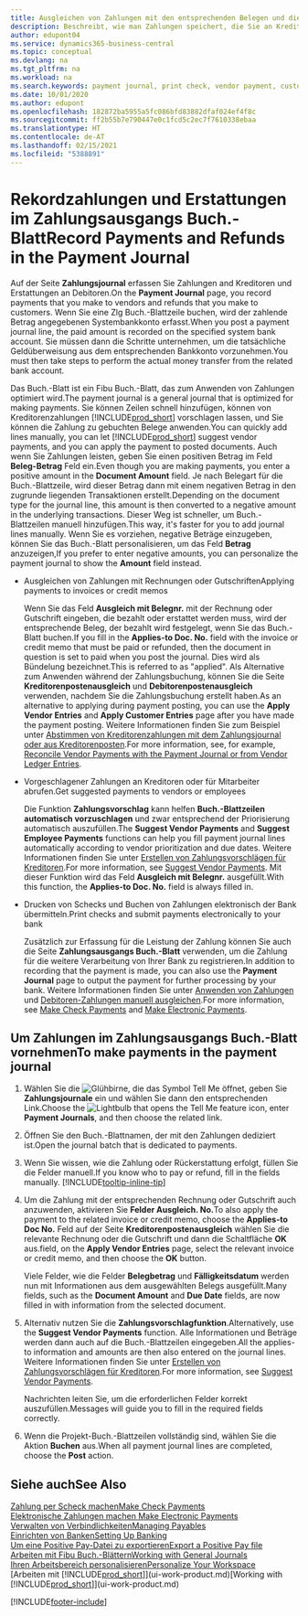 ```yaml
---
title: Ausgleichen von Zahlungen mit den entsprechenden Belegen und diese buchen| Microsoft Docs
description: Beschreibt, wie man Zahlungen speichert, die Sie an Kreditoren und Erstattungen leisten, die Sie den Debitoren erstellen.
author: edupont04
ms.service: dynamics365-business-central
ms.topic: conceptual
ms.devlang: na
ms.tgt_pltfrm: na
ms.workload: na
ms.search.keywords: payment journal, print check, vendor payment, customer refund, creditor, debt, balance due, AP
ms.date: 10/01/2020
ms.author: edupont
ms.openlocfilehash: 182872ba5955a5fc086bfd83882dfaf024ef4f8c
ms.sourcegitcommit: ff2b55b7e790447e0c1fcd5c2ec7f7610338ebaa
ms.translationtype: HT
ms.contentlocale: de-AT
ms.lasthandoff: 02/15/2021
ms.locfileid: "5388891"
---
```

# <a name="record-payments-and-refunds-in-the-payment-journal"></a><span data-ttu-id="d7a5f-103">Rekordzahlungen und Erstattungen im Zahlungsausgangs Buch.-Blatt</span><span class="sxs-lookup"><span data-stu-id="d7a5f-103">Record Payments and Refunds in the Payment Journal</span></span>

<span data-ttu-id="d7a5f-104">Auf der Seite **Zahlungsjournal** erfassen Sie Zahlungen and Kreditoren und Erstattungen an Debitoren.</span><span class="sxs-lookup"><span data-stu-id="d7a5f-104">On the **Payment Journal** page, you record payments that you make to vendors and refunds that you make to customers.</span></span> <span data-ttu-id="d7a5f-105">Wenn Sie eine Zlg Buch.-Blattzeile buchen, wird der zahlende Betrag angegebenen Systembankkonto erfasst.</span><span class="sxs-lookup"><span data-stu-id="d7a5f-105">When you post a payment journal line, the paid amount is recorded on the specified system bank account.</span></span> <span data-ttu-id="d7a5f-106">Sie müssen dann die Schritte unternehmen, um die tatsächliche Geldüberweisung aus dem entsprechenden Bankkonto vorzunehmen.</span><span class="sxs-lookup"><span data-stu-id="d7a5f-106">You must then take steps to perform the actual money transfer from the related bank account.</span></span>  

<span data-ttu-id="d7a5f-107">Das Buch.-Blatt ist ein Fibu Buch.-Blatt, das zum Anwenden von Zahlungen optimiert wird.</span><span class="sxs-lookup"><span data-stu-id="d7a5f-107">The payment journal is a general journal that is optimized for making payments.</span></span> <span data-ttu-id="d7a5f-108">Sie können Zeilen schnell hinzufügen, können von Kreditorenzahlungen [!INCLUDE[prod_short](includes/prod_short.md)] vorschlagen lassen, und Sie können die Zahlung zu gebuchten Belege anwenden.</span><span class="sxs-lookup"><span data-stu-id="d7a5f-108">You can quickly add lines manually, you can let [!INCLUDE[prod_short](includes/prod_short.md)] suggest vendor payments, and you can apply the payment to posted documents.</span></span> <span data-ttu-id="d7a5f-109">Auch wenn Sie Zahlungen leisten, geben Sie einen positiven Betrag im Feld **Beleg-Betrag** Feld ein.</span><span class="sxs-lookup"><span data-stu-id="d7a5f-109">Even though you are making payments, you enter a positive amount in the **Document Amount** field.</span></span> <span data-ttu-id="d7a5f-110">Je nach Belegart für die Buch.-Blattzeile, wird dieser Betrag dann mit einem negativen Betrag in den zugrunde liegenden Transaktionen erstellt.</span><span class="sxs-lookup"><span data-stu-id="d7a5f-110">Depending on the document type for the journal line, this amount is then converted to a negative amount in the underlying transactions.</span></span> <span data-ttu-id="d7a5f-111">Dieser Weg ist schneller, um Buch.-Blattzeilen manuell hinzufügen.</span><span class="sxs-lookup"><span data-stu-id="d7a5f-111">This way, it's faster for you to add journal lines manually.</span></span> <span data-ttu-id="d7a5f-112">Wenn Sie es vorziehen, negative Beträge einzugeben, können Sie das Buch.-Blatt personalisieren, um das Feld **Betrag** anzuzeigen,</span><span class="sxs-lookup"><span data-stu-id="d7a5f-112">If you prefer to enter negative amounts, you can personalize the payment journal to show the **Amount** field instead.</span></span>  

- <span data-ttu-id="d7a5f-113">Ausgleichen von Zahlungen mit Rechnungen oder Gutschriften</span><span class="sxs-lookup"><span data-stu-id="d7a5f-113">Applying payments to invoices or credit memos</span></span>

    <span data-ttu-id="d7a5f-114">Wenn Sie das Feld **Ausgleich mit Belegnr.** mit der Rechnung oder Gutschrift eingeben, die bezahlt oder erstattet werden muss, wird der entsprechende Beleg, der bezahlt wird festgelegt, wenn Sie das Buch.-Blatt buchen.</span><span class="sxs-lookup"><span data-stu-id="d7a5f-114">If you fill in the **Applies-to Doc. No.** field with the invoice or credit memo that must be paid or refunded, then the document in question is set to paid when you post the journal.</span></span> <span data-ttu-id="d7a5f-115">Dies wird als Bündelung bezeichnet.</span><span class="sxs-lookup"><span data-stu-id="d7a5f-115">This is referred to as "applied".</span></span> <span data-ttu-id="d7a5f-116">Als Alternative zum Anwenden während der Zahlungsbuchung, können Sie die Seite **Kreditorenpostenausgleich** und **Debitorenpostenausgleich** verwenden, nachdem Sie die Zahlungsbuchung erstellt haben.</span><span class="sxs-lookup"><span data-stu-id="d7a5f-116">As an alternative to applying during payment posting, you can use the **Apply Vendor Entries** and **Apply Customer Entries** page after you have made the payment posting.</span></span> <span data-ttu-id="d7a5f-117">Weitere Informationen finden Sie zum Beispiel unter [Abstimmen von Kreditorenzahlungen mit dem Zahlungsjournal oder aus Kreditorenposten](payables-how-apply-purchase-transactions-manually.md).</span><span class="sxs-lookup"><span data-stu-id="d7a5f-117">For more information, see, for example, [Reconcile Vendor Payments with the Payment Journal or from Vendor Ledger Entries](payables-how-apply-purchase-transactions-manually.md).</span></span>  

- <span data-ttu-id="d7a5f-118">Vorgeschlagener Zahlungen an Kreditoren oder für Mitarbeiter abrufen.</span><span class="sxs-lookup"><span data-stu-id="d7a5f-118">Get suggested payments to vendors or employees</span></span>

    <span data-ttu-id="d7a5f-119">Die Funktion **Zahlungsvorschlag** kann helfen **Buch.-Blattzeilen automatisch vorzuschlagen** und zwar entsprechend der Priorisierung automatisch auszufüllen.</span><span class="sxs-lookup"><span data-stu-id="d7a5f-119">The **Suggest Vendor Payments** and **Suggest Employee Payments** functions can help you fill payment journal lines automatically according to vendor prioritization and due dates.</span></span> <span data-ttu-id="d7a5f-120">Weitere Informationen finden Sie unter [Erstellen von Zahlungsvorschlägen für Kreditoren](payables-how-suggest-vendor-payments.md).</span><span class="sxs-lookup"><span data-stu-id="d7a5f-120">For more information, see [Suggest Vendor Payments](payables-how-suggest-vendor-payments.md).</span></span> <span data-ttu-id="d7a5f-121">Mit dieser Funktion wird das Feld **Ausgleich mit Belegnr.** ausgefüllt.</span><span class="sxs-lookup"><span data-stu-id="d7a5f-121">With this function, the **Applies-to Doc. No.** field is always filled in.</span></span>  

- <span data-ttu-id="d7a5f-122">Drucken von Schecks und Buchen von Zahlungen elektronisch der Bank übermitteln.</span><span class="sxs-lookup"><span data-stu-id="d7a5f-122">Print checks and submit payments electronically to your bank</span></span>

    <span data-ttu-id="d7a5f-123">Zusätzlich zur Erfassung für die Leistung der Zahlung können Sie auch die Seite **Zahlungsausgangs Buch.-Blatt** verwenden, um die Zahlung für die weitere Verarbeitung von Ihrer Bank zu registrieren.</span><span class="sxs-lookup"><span data-stu-id="d7a5f-123">In addition to recording that the payment is made, you can also use the **Payment Journal** page to output the payment for further processing by your bank.</span></span> <span data-ttu-id="d7a5f-124">Weitere Informationen finden Sie unter [Anwenden von Zahlungen](payables-how-work-checks.md) und [Debitoren-Zahlungen manuell ausgleichen](finance-make-payments-with-bank-data-conversion-service-or-sepa-credit-transfer.md#exporting-payments-to-a-bank-file).</span><span class="sxs-lookup"><span data-stu-id="d7a5f-124">For more information, see [Make Check Payments](payables-how-work-checks.md) and [Make Electronic Payments](finance-make-payments-with-bank-data-conversion-service-or-sepa-credit-transfer.md#exporting-payments-to-a-bank-file).</span></span>  

## <a name="to-make-payments-in-the-payment-journal"></a><span data-ttu-id="d7a5f-125">Um Zahlungen im Zahlungsausgangs Buch.-Blatt vornehmen</span><span class="sxs-lookup"><span data-stu-id="d7a5f-125">To make payments in the payment journal</span></span>

1. <span data-ttu-id="d7a5f-126">Wählen Sie die ![Glühbirne, die das Symbol Tell Me öffnet](media/ui-search/search_small.png "Tell Me-Funktion"), geben Sie **Zahlungsjournale** ein und wählen Sie dann den entsprechenden Link.</span><span class="sxs-lookup"><span data-stu-id="d7a5f-126">Choose the ![Lightbulb that opens the Tell Me feature](media/ui-search/search_small.png "Tell me what you want to do") icon, enter **Payment Journals**, and then choose the related link.</span></span>
2. <span data-ttu-id="d7a5f-127">Öffnen Sie den Buch.-Blattnamen, der mit den Zahlungen dediziert ist.</span><span class="sxs-lookup"><span data-stu-id="d7a5f-127">Open the journal batch that is dedicated to payments.</span></span>
3. <span data-ttu-id="d7a5f-128">Wenn Sie wissen, wie die Zahlung oder Rückerstattung erfolgt, füllen Sie die Felder manuell.</span><span class="sxs-lookup"><span data-stu-id="d7a5f-128">If you know who to pay or refund, fill in the fields manually.</span></span> [!INCLUDE[tooltip-inline-tip](includes/tooltip-inline-tip_md.md)]
4. <span data-ttu-id="d7a5f-129">Um die Zahlung mit der entsprechenden Rechnung oder Gutschrift auch anzuwenden, aktivieren Sie **Felder Ausgleich. No.**</span><span class="sxs-lookup"><span data-stu-id="d7a5f-129">To also apply the payment to the related invoice or credit memo, choose the **Applies-to Doc No.**</span></span> <span data-ttu-id="d7a5f-130">Feld auf der Seite **Kreditorenpostenausgleich** wählen Sie die relevante Rechnung oder die Gutschrift und dann die Schaltfläche **OK** aus.</span><span class="sxs-lookup"><span data-stu-id="d7a5f-130">field, on the **Apply Vendor Entries** page, select the relevant invoice or credit memo, and then choose the **OK** button.</span></span>

    <span data-ttu-id="d7a5f-131">Viele Felder, wie die Felder **Belegbetrag** und **Fälligkeitsdatum** werden nun mit Informationen aus dem ausgewählten Belegs ausgefüllt.</span><span class="sxs-lookup"><span data-stu-id="d7a5f-131">Many fields, such as the **Document Amount** and **Due Date** fields, are now filled in with information from the selected document.</span></span>
5. <span data-ttu-id="d7a5f-132">Alternativ nutzen Sie die **Zahlungsvorschlagfunktion**.</span><span class="sxs-lookup"><span data-stu-id="d7a5f-132">Alternatively, use the **Suggest Vendor Payments** function.</span></span> <span data-ttu-id="d7a5f-133">Alle Informationen und Beträge werden dann auch auf die Buch.-Blattzeilen eingegeben.</span><span class="sxs-lookup"><span data-stu-id="d7a5f-133">All the applies-to information and amounts are then also entered on the journal lines.</span></span> <span data-ttu-id="d7a5f-134">Weitere Informationen finden Sie unter [Erstellen von Zahlungsvorschlägen für Kreditoren](payables-how-suggest-vendor-payments.md).</span><span class="sxs-lookup"><span data-stu-id="d7a5f-134">For more information, see [Suggest Vendor Payments](payables-how-suggest-vendor-payments.md).</span></span>

    <span data-ttu-id="d7a5f-135">Nachrichten leiten Sie, um die erforderlichen Felder korrekt auszufüllen.</span><span class="sxs-lookup"><span data-stu-id="d7a5f-135">Messages will guide you to fill in the required fields correctly.</span></span>
6.  <span data-ttu-id="d7a5f-136">Wenn die Projekt-Buch.-Blattzeilen vollständig sind, wählen Sie die Aktion **Buchen** aus.</span><span class="sxs-lookup"><span data-stu-id="d7a5f-136">When all payment journal lines are completed, choose the **Post** action.</span></span>

## <a name="see-also"></a><span data-ttu-id="d7a5f-137">Siehe auch</span><span class="sxs-lookup"><span data-stu-id="d7a5f-137">See Also</span></span>
[<span data-ttu-id="d7a5f-138">Zahlung per Scheck machen</span><span class="sxs-lookup"><span data-stu-id="d7a5f-138">Make Check Payments</span></span>](payables-how-work-checks.md)  
[<span data-ttu-id="d7a5f-139">Elektronische Zahlungen machen </span><span class="sxs-lookup"><span data-stu-id="d7a5f-139">Make Electronic Payments</span></span>](finance-make-payments-with-bank-data-conversion-service-or-sepa-credit-transfer.md#exporting-payments-to-a-bank-file)  
[<span data-ttu-id="d7a5f-140">Verwalten von Verbindlichkeiten</span><span class="sxs-lookup"><span data-stu-id="d7a5f-140">Managing Payables</span></span>](payables-manage-payables.md)  
[<span data-ttu-id="d7a5f-141">Einrichten von Banken</span><span class="sxs-lookup"><span data-stu-id="d7a5f-141">Setting Up Banking</span></span>](bank-setup-banking.md)  
[<span data-ttu-id="d7a5f-142">Um eine Positive Pay-Datei zu exportieren</span><span class="sxs-lookup"><span data-stu-id="d7a5f-142">Export a Positive Pay file</span></span>](finance-how-positive-pay.md)  
[<span data-ttu-id="d7a5f-143">Arbeiten mit Fibu Buch.-Blättern</span><span class="sxs-lookup"><span data-stu-id="d7a5f-143">Working with General Journals</span></span>](ui-work-general-journals.md)  
[<span data-ttu-id="d7a5f-144">Ihren Arbeitsbereich personalisieren</span><span class="sxs-lookup"><span data-stu-id="d7a5f-144">Personalize Your Workspace</span></span>](ui-personalization-user.md)  
<span data-ttu-id="d7a5f-145">[Arbeiten mit [!INCLUDE[prod_short](includes/prod_short.md)]](ui-work-product.md)</span><span class="sxs-lookup"><span data-stu-id="d7a5f-145">[Working with [!INCLUDE[prod_short](includes/prod_short.md)]](ui-work-product.md)</span></span>  


[!INCLUDE[footer-include](includes/footer-banner.md)]
